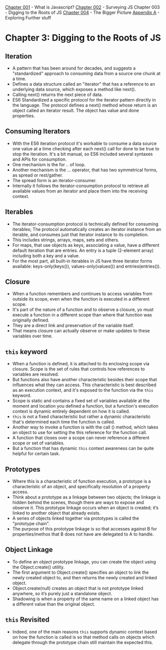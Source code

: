 
[Chapter 001](https://github.com/Unosquare-CoE-JavaScript/christian-barajas/blob/YDKJSY/101_YDKJSY_Get-started/chapter001.md) - What is Javascript?
[Chapter 002](https://github.com/Unosquare-CoE-JavaScript/christian-barajas/blob/YDKJSY/101_YDKJSY_Get-started/chapter002.md) - Surveying JS
Chapter 003 - Digging to the Roots of JS
[Chapter 004](https://github.com/Unosquare-CoE-JavaScript/christian-barajas/blob/YDKJSY/101_YDKJSY_Get-started/chapter004.md) - The Bigger Picture
[Appendix A](https://github.com/Unosquare-CoE-JavaScript/christian-barajas/blob/YDKJSY/101_YDKJSY_Get-started/AppendixA.md) -  Exploring Further stuff

# Chapter 3: Digging to the Roots of JS 

## Iteration 
- A pattern that has been around for decades, and suggests a "standardized" approach to consuming data from a source one chunk at a time. 
- Defines a data structure called an "iterator" that has a reference to an underlying data source, which exposes a method like next().  
- Calling next() returns the next piece of data. 
- ES6 Standardized a specific protocol for the iterator pattern directly in the language. The protocol defines a next() method whose return is an object called an iterator result. The object has value and done properties. 

## Consuming Iterators 
- With the ES6 iteration protocol it's workable to consume a data source one value at a time checking after each next() call for done to be true to stop the iteration. It's a bit manual, so ES6 included several syntaxes and APIs for consumption. 
- One mechanism is the for .. of loop. 
- Another mechanism is the ... operator, that has two symmetrical forms, as spread or rest/gather. 
- The spread form is an iterator-consumer. 
- Internally it follows the iterator-consumption protocol to retrieve all available values from an iterator and place them into the receiving context. 

## Iterables 
- The iterator-consumption protocol is technically defined for consuming iterables; The protocol automatically creates an iterator instance from an iterable, and consumes just that iterator instance to its completion. 
- This includes strings, arrays, maps, sets and others. 
- For maps, that use objects as keys, associating a value, have a different default iteration that are entries. An entry is a tuple (2-element array) including both a key and a value. 
- For the most part, all built-in iterables in JS have three iterator forms available: keys-only(keys()), values-only(values()) and entries(entries()).

## Closure 
- When a function remembers and continues to access variables from outside its scope, even when the function is executed in a different scope.
- It's part of the nature of a function and to observe a closure, yo must execute a function in a different scope than where that function was originally defined. 
- They are a direct link and preservation of the variable itself.
- That means closure can actually observe or make updates to these variables over time. 

## `this` keyword 
- When a function is defined, it is attached to its enclosing scope via closure. Scope is the set of rules that controls how references to variables are resolved. 
-  But functions also have another characteristic besides their scope that influences what they can access. This characteristic is best described as an execution context, and it's exposed to the function via the `this` keyword. 
- Scope is static and contains a fixed set of variables available at the moment and location you defined a function, but a function's execution context is dynamic entirely dependent on how it is called. 
- `this` is not a fixed characteristic but rather a dynamic characteristic that's determined each time the function is called. 
- Another way to invoke a function is with the call () method, which takes an object to use for setting the this reference for the function call. 
- A function that closes over a scope can never reference a different scope or set of variables.  
- But a function that has dynamic `this` context awareness can be quite helpful for certain task. 

## Prototypes 
- Where this is a characteristic of function execution, a prototype is a characteristic of an object, and specifically resolution of a property access. 
- Think about a prototype as a linkage between two objects; the linkage is hidden behind the scenes, though there are ways to expose and observe it. This prototype linkage occurs when an object is created; it’s linked to another object that already exists. 
- A series of objects linked together via prototypes is called the "prototype chain".
- The purpose of this prototype linkage is so that accesses against B for properties/methos that B does not have are delegated to A to handle. 

## Object Linkage 
- To define an object prototype linkage, you can create the object using the Object.create() utility. 
- The first argument to Object.create() specifies an object to link the newly created object to, and then returns the newly created and linked object. 
- Object.create(null) creates an object that is not prototype linked anywhere, so it’s purely just a standalone object. 
- Shadowing is when a property of the same name on a linked object has a different value than the original object. 

 ## `this` Revisited 
- Indeed, one of the main reasons `this` supports dynamic context based on how the function is called is so that method calls on objects which delegate through the prototype chain still maintain the expected this. 
